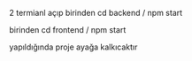2 termianl açıp birinden
cd backend / npm start

birinden
cd frontend / npm start

yapıldığında proje ayağa kalkıcaktır
